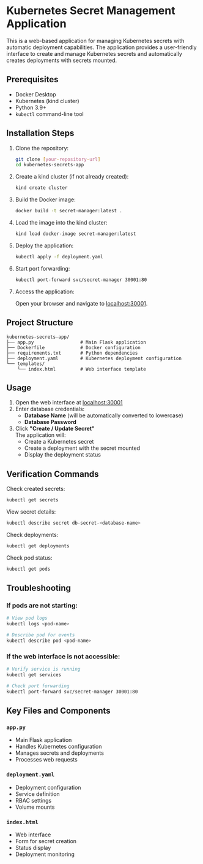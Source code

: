 # Kubernetes Secret Management Application

This is a web-based application for managing Kubernetes secrets with automatic deployment capabilities. The application provides a user-friendly interface to create and manage Kubernetes secrets and automatically creates deployments with secrets mounted.

## Prerequisites

- Docker Desktop
- Kubernetes (kind cluster)
- Python 3.9+
- `kubectl` command-line tool

## Installation Steps

1. Clone the repository:
   ```bash
   git clone [your-repository-url]
   cd kubernetes-secrets-app
   ```

2. Create a kind cluster (if not already created):
   ```bash
   kind create cluster
   ```

3. Build the Docker image:
   ```bash
   docker build -t secret-manager:latest .
   ```

4. Load the image into the kind cluster:
   ```bash
   kind load docker-image secret-manager:latest
   ```

5. Deploy the application:
   ```bash
   kubectl apply -f deployment.yaml
   ```

6. Start port forwarding:
   ```bash
   kubectl port-forward svc/secret-manager 30001:80
   ```

7. Access the application:

   Open your browser and navigate to [localhost:30001](http://localhost:30001).

## Project Structure

```
kubernetes-secrets-app/
├── app.py                 # Main Flask application
├── Dockerfile             # Docker configuration  
├── requirements.txt       # Python dependencies
├── deployment.yaml        # Kubernetes deployment configuration
└── templates/
    └── index.html         # Web interface template
```

## Usage

1. Open the web interface at [localhost:30001](http://localhost:30001)
2. Enter database credentials:
   - **Database Name** (will be automatically converted to lowercase)
   - **Database Password**
3. Click **"Create / Update Secret"**  
   The application will:
   - Create a Kubernetes secret
   - Create a deployment with the secret mounted
   - Display the deployment status

## Verification Commands

Check created secrets:
```bash
kubectl get secrets
```

View secret details:
```bash
kubectl describe secret db-secret-<database-name>
```

Check deployments:
```bash
kubectl get deployments
```

Check pod status:
```bash
kubectl get pods
```

## Troubleshooting

### If pods are not starting:
```bash
# View pod logs
kubectl logs <pod-name>

# Describe pod for events  
kubectl describe pod <pod-name>
```

### If the web interface is not accessible:
```bash
# Verify service is running
kubectl get services

# Check port forwarding
kubectl port-forward svc/secret-manager 30001:80
```

## Key Files and Components

### `app.py`
- Main Flask application
- Handles Kubernetes configuration
- Manages secrets and deployments
- Processes web requests

### `deployment.yaml`
- Deployment configuration
- Service definition
- RBAC settings
- Volume mounts

### `index.html`
- Web interface
- Form for secret creation
- Status display
- Deployment monitoring
